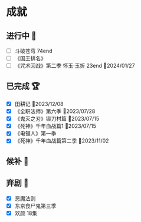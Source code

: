 # 成就

## 进行中 :construction:

- [ ] 斗破苍穹 74end
- [ ] 《国王排名》
- [ ] 《咒术回战》第二季 怀玉·玉折 23end :date:2024/01/27

## 已完成 :trophy:

- [x] 田耕记 :date:2023/12/08
- [x] 《全职法师》第六季 :date:2023/07/28
- [x] 《鬼灭之刃》锻刀村篇 :date:2023/07/15
- [x] 《死神》千年血战篇1   :date:2023/07/15
- [x] 《电锯人》第一季
- [x] 《死神》千年血战篇第二季 :date:2023/11/02

## 候补 :memo:

## 弃剧 :no_entry_sign:

- [x] 恶魔法则
- [x] 东京食尸鬼第三季
- [x] 欢颜 18集